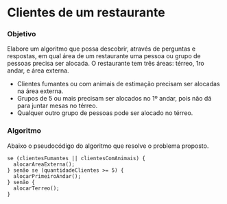# Clientes de um restaurante

### Objetivo

Elabore um algoritmo que possa descobrir, através de perguntas e respostas, em qual área de um restaurante uma pessoa ou grupo de pessoas precisa ser alocada.
O restaurante tem três áreas: térreo, 1ro andar, e área externa.

- Clientes fumantes ou com animais de estimação precisam ser alocadas na área externa.
- Grupos de 5 ou mais precisam ser alocados no 1º andar, pois não dá para juntar mesas no térreo.
- Qualquer outro grupo de pessoas pode ser alocado no térreo. 

### Algoritmo

Abaixo o pseudocódigo do algoritmo que resolve o problema proposto.

```plaintext
se (clientesFumantes || clientesComAnimais) {
  alocarAreaExterna();
} senão se (quantidadeClientes >= 5) {
  alocarPrimeiroAndar();
} senão {
  alocarTerreo();
}
```
